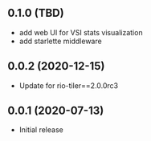 
## 0.1.0 (TBD)

* add web UI for VSI stats visualization
* add starlette middleware

## 0.0.2 (2020-12-15)

* Update for rio-tiler==2.0.0rc3

## 0.0.1 (2020-07-13)

* Initial release
